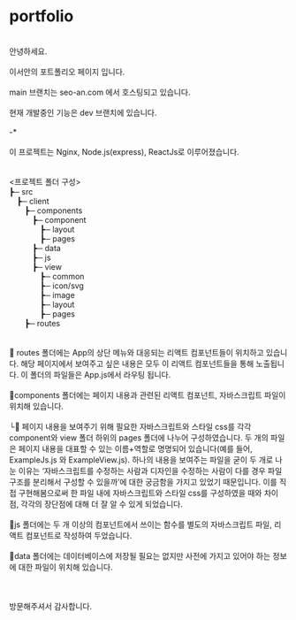 # portfolio
<br>
안녕하세요.<br>
<br>
이서안의 포트폴리오 페이지 입니다.<br>
<br>
main 브랜치는 seo-an.com 에서 호스팅되고 있습니다.<br>
<br>
현재 개발중인 기능은 dev 브랜치에 있습니다.<br>
<br>
-*<br>
<br>
이 프로젝트는 Nginx, Node.js(express), ReactJs로 이루어졌습니다.<br>
<br>
<br>
<프로젝트 폴더 구성><br>
 ┣─  src<br>
&emsp;┣─ client<br>
&emsp;&emsp;┣─ components<br>
&emsp;&emsp;&emsp;┣─ component<br>
&emsp;&emsp;&emsp;&emsp;┣─ layout<br>
&emsp;&emsp;&emsp;&emsp;┣─ pages<br>
&emsp;&emsp;&emsp;┣─ data<br>
&emsp;&emsp;&emsp;┣─ js<br>
&emsp;&emsp;&emsp;┣─ view<br>
&emsp;&emsp;&emsp;&emsp;┣─ common<br>
&emsp;&emsp;&emsp;&emsp;┣─ icon/svg<br>
&emsp;&emsp;&emsp;&emsp;┣─ image<br>
&emsp;&emsp;&emsp;&emsp;┣─ layout<br>
&emsp;&emsp;&emsp;&emsp;┣─ pages<br>
&emsp;&emsp;┣─ routes<br>
<br>
<br>
🤖 routes 폴더에는 App의 상단 메뉴와 대응되는 리액트 컴포넌트들이 위치하고 있습니다. 해당 페이지에서 보여주고 싶은 내용은 모두 이 리액트 컴포넌트들을 통해 노출됩니다. 이 폴더의 파일들은 App.js에서 라우팅 됩니다.<br>
<br>
🤖components 폴더에는 페이지 내용과 관련된 리액트 컴포넌트, 자바스크립트 파일이 위치해 있습니다.<br>
<br>
└🤖 페이지 내용을 보여주기 위해 필요한 자바스크립트와 스타일 css를 각각 component와 view 폴더 하위의 pages 폴더에 나누어 구성하였습니다. 두 개의 파일은 페이지 내용을 대표할 수 있는 이름+역할로 명명되어 있습니다(예를 들어, ExampleJs.js 와 ExampleView.js). 하나의 내용을 보여주는 파일을 굳이 두 개로 나눈 이유는 ‘자바스크립트를 수정하는 사람과 디자인을 수정하는 사람이 다를 경우 파일 구조를 분리해서 구성할 수 있을까’에 대한 궁금함을 가지고 있었기 때문입니다. 이를 직접 구현해봄으로써 한 파일 내에 자바스크립트와 스타일 css를 구성하였을 때와 차이점, 각각의 장단점에 대해 더 잘 알 수 있게 되었습니다.<br>
<br>
🤖js 폴더에는 두 개 이상의 컴포넌트에서 쓰이는 함수를 별도의 자바스크립트 파일, 리액트 컴포넌트로 작성하여 두었습니다.<br>
<br>
🤖data 폴더에는 데이터베이스에 저장될 필요는 없지만 사전에 가지고 있어야 하는 정보에 대한 파일이 위치해 있습니다.<br>
<br>
<br>
<br>
방문해주셔서 감사합니다.
